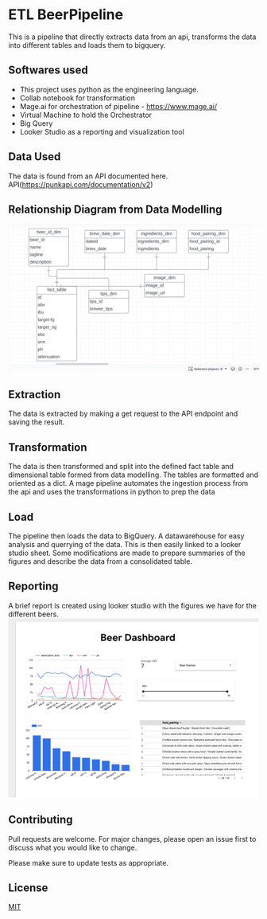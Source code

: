 # ETL BeerPipeline

This is a pipeline that directly extracts data from an api, transforms the data into different tables and loads them to bigquery.


## Softwares used

- This project uses python as the engineering language. 
- Collab notebook for transformation 
- Mage.ai for orchestration of pipeline - https://www.mage.ai/
- Virtual Machine to hold the Orchestrator
- Big Query 
- Looker Studio as a reporting and visualization tool


## Data Used

The data is found from an API documented here. 
API(https://punkapi.com/documentation/v2) 

## Relationship Diagram from Data Modelling
<img src="images/Screenshot 2024-02-28 at 20.09.32.png">

## Extraction
The data is extracted by making a get request to the API endpoint and saving the result. 

## Transformation
The data is then transformed and split into the defined fact table and dimensional table formed from data modelling. The tables are formatted and oriented as a dict.
A mage pipeline automates the ingestion process from the api and uses the transformations in python to prep the data

## Load
The pipeline then loads the data to BigQuery. A datawarehouse for easy analysis and querrying of the data. This is then easily linked to a looker studio sheet. Some modifications are made to prepare summaries of the figures and describe the data from a consolidated table.

## Reporting
A brief report is created using looker studio with the figures we have for the different beers.
<img src="images/report.png">

## Contributing

Pull requests are welcome. For major changes, please open an issue first
to discuss what you would like to change.

Please make sure to update tests as appropriate.


## License

[MIT](https://choosealicense.com/licenses/mit/)
